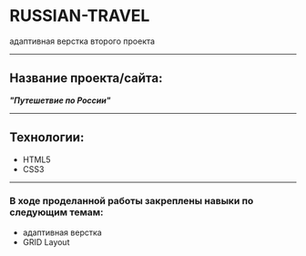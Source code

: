 
# RUSSIAN-TRAVEL
адаптивная верстка второго проекта
___

## Название проекта/сайта:
___"Путешетвие по России"___
___

## Технологии:
* HTML5 
* CSS3
___

### В ходе проделанной работы закреплены навыки по следующим темам:
* адаптивная верстка
* GRID Layout
